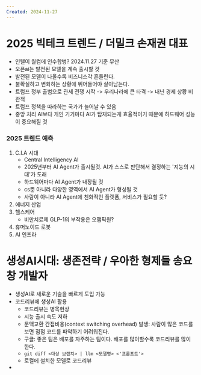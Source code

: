 ```yaml
---
Created: 2024-11-27
---
```

# 2025 빅테크 트렌드 / 더밀크 손재권 대표
- 인텔이 퀄컴에 인수합병? 2024.11.27 기준 무산
- 오픈ai는 발전된 모델을 계속 출시할 것
- 발전된 모델이 나올수록 비즈니스각 흔들린다.
- 불확실하고 변화하는 상황에 뛰어들어야 살아남는다.
- 트럼프 정부 출범으로 관세 전쟁 시작 -> 우리나라에 큰 타격 -> 내년 경제 상황 비관적
- 트럼프 정책을 따라하는 국가가 늘어날 수 있음
- 중앙 처리 AI보다 개인 기기마다 AI가 탑재되는게 효율적이기 때문에 하드웨어 성능이 중요해질 것
### 2025 트렌드 예측
1. C.I.A 시대
	- Central Intelligency AI
	- 2025년부터 AI Agent가 출시될것. AI가 스스로 판단해서 결정하는 '지능의 시대'가 도래
	- 하드웨어마다 AI Agent가 내장될 것
	- cs뿐 아니라 다양한 영역에서 AI Agent가 형성될 것
	- 사람이 아니라 AI Agent에 친화적인 플랫폼, 서비스가 필요할 듯?
2. 에너지 산업
3. 헬스케어
	- 비만치료제 GLP-1의 부작용은 오잼픽원?
4. 휴머노이드 로봇
5. AI 인프라
# 생성AI시대: 생존전략 / 우아한 형제들 송요창 개발자
- 생성AI로 새로운 기술을 빠르게 도입 가능
- 코드리뷰에 생성AI 활용
	- 코드리뷰는 병목현상
	- 시능 출시 속도 저하
	- 문맥교환 간접비용(context switching overhead) 발생: 사람이 많은 코드를 보면 점점 코드를 파악하기 어려워진다.
	- 구글: 좋은 팀은 배포를 자주하는 팀이다. 배포를 많이할수록 코드리뷰를 많이 한다.
	- `git diff <대상 브랜치> | llm <모델명> <'프롬프트'>`
	- 로컬에 설치한 모델로 코드리뷰
- 